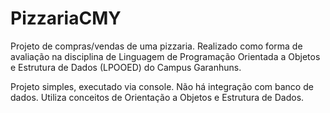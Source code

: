 # PizzariaCMY
Projeto de compras/vendas de uma pizzaria. Realizado como forma de avaliação na disciplina de Linguagem de Programação Orientada a Objetos e Estrutura de Dados (LPOOED) do Campus Garanhuns.

Projeto simples, executado via console. Não há integração com banco de dados. Utiliza conceitos de Orientação a Objetos e Estrutura de Dados.
